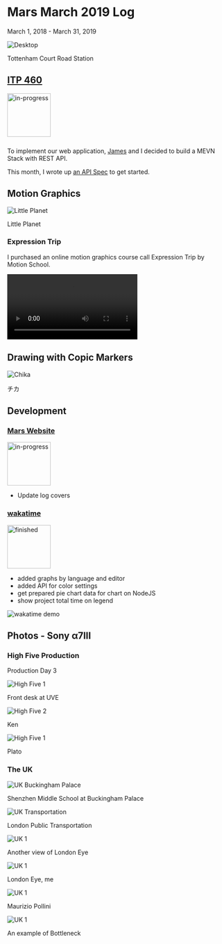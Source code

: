 # Mars March 2019 Log
March 1, 2018 - March 31, 2019

![Desktop](/journal/img/2019-3/cover.jpg)

Tottenham Court Road Station

## [ITP 460](https://github.com/james-tyner/echo-meetings)
<img src="/journal/img/2019-3/echo.png" width="100" class="icon" alt="in-progress" style="margin-bottom: 10px">

To implement our web application, [James](http://jamestyner.com) and I decided to build a MEVN Stack with
REST API.

This month, I wrote up [an API Spec](https://github.com/james-tyner/echo-meetings/wiki) to get started. 

## Motion Graphics
![Little Planet](/works/graphics/red_ball.gif)

Little Planet

### Expression Trip
I purchased an online motion graphics course call Expression Trip by Motion School.

<video controls>
<source src="/journal/img/2019-3/expression.mp4" type="video/mp4">
Your browser does not support the video tag.
</video>

## Drawing with Copic Markers
![Chika](/journal/img/2019-3/drawing-chika.jpg)

チカ

## Development
### [Mars Website](https://github.com/TANJX/MarsWebsite)
<img src="/img/in-progress.svg" width="100" class="icon" alt="in-progress">

- Update log covers

### [wakatime](http://apps.marstanjx.com/waka/)
<img src="/img/finished.svg" width="100" class="icon" alt="finished">

- added graphs by language and editor
- added API for color settings
- get prepared pie chart data for chart on NodeJS
- show project total time on legend

![wakatime demo](/journal/img/2019-3/waka.png)

## Photos - Sony α7III
### High Five Production
Production Day 3

![High Five 1](/journal/img/2019-3/high-five-1.jpg)

Front desk at UVE

![High Five 2](/journal/img/2019-3/high-five-2.jpg)

Ken

![High Five 1](/journal/img/2019-3/high-five-3.jpg)

Plato

### The UK
![UK Buckingham Palace](/journal/img/2019-3/uk-7.jpg)

Shenzhen Middle School at Buckingham Palace

![UK Transportation](/journal/img/2019-3/uk-1.jpg)

London Public Transportation

![UK 1](/journal/img/2019-3/uk-6.jpg)

Another view of London Eye

![UK 1](/journal/img/2019-3/uk-3.jpg)

London Eye, me

![UK 1](/journal/img/2019-3/uk-4.jpg)

Maurizio Pollini

![UK 1](/journal/img/2019-3/uk-5.jpg)

An example of Bottleneck
